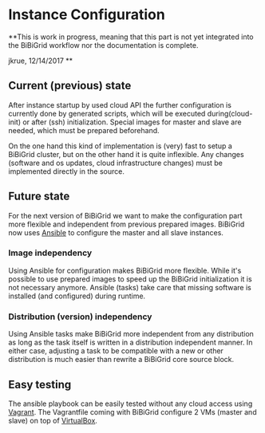 # Instance Configuration
**This is work in progress, meaning that this part is not yet integrated into the BiBiGrid workflow nor the documentation is 
complete.

jkrue, 12/14/2017
**



## Current (previous) state
After instance startup by used cloud API the further configuration is currently done by generated scripts, which will be executed during(cloud-init) or after (ssh) initialization. Special images for master and slave are needed, which must be prepared beforehand.

On the one hand this kind of implementation is (very) fast to setup a BiBiGrid cluster, but on the other hand it is quite inflexible. Any changes (software and os updates, cloud infrastructure changes) must be implemented directly in the source.

## Future state
For the next version of BiBiGrid we want to make the configuration part more flexible and independent from previous prepared images.
BiBiGrid now uses [Ansible](https://www.ansible.com) to configure the master and all slave instances.

### Image independency
Using Ansible for configuration makes BiBiGrid more flexible. While it's possible to use prepared images to speed up the BiBiGrid initialization it is not necessary anymore. Ansible (tasks) take care that missing software is installed (and configured) during runtime.

### Distribution (version) independency
Using Ansible tasks make BiBiGrid more independent from any distribution as long as the task itself is written in a distribution independent manner. In either case, adjusting a task to be compatible  with a new or other distribution is much easier than rewrite a BiBiGrid core source block.

## Easy testing
The ansible playbook can be easily tested without any cloud access using [Vagrant](https://www.vagrantup.com). The Vagrantfile coming with BiBiGrid configure 2 VMs (master and slave) on top of [VirtualBox](https://www.virtualbox.org).